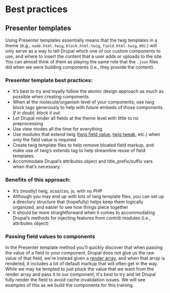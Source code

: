 # Best practices

## Presenter templates

Using Presenter templates essentially means that the twig templates in a theme \(e.g., `node.html.twig`, `block.html.twig`, `field.html.twig`, etc.\) will only serve as a way to tell Drupal which one of our custom components to use, and where to insert the content that a user adds or uploads to the site. You can almost think of them as playing the same role that the `.json` files did when we were building components \(i.e., they provide the content\).

### **Presenter template best practices:**

* It’s best to try and loyally follow the atomic design approach as much as possible when creating components
* When at the molecule/organism level of your components, use twig block tags generously to help with future embeds of those components. _If in doubt, block it out._
* Let Drupal render all fields at the theme level with little to no preprocessing
* Use view modes all the time for everything
* Use modules that extend twig \([twig field value](https://www.drupal.org/project/twig_field_value), [twig tweak](https://www.drupal.org/project/twig_tweak), etc.\) when only the field value is required
* Create twig template files to help remove bloated field markup, and make use of twig’s extends tag to help streamline reuse of field templates.
* Accommodate Drupal’s attributes object and title\_prefix/suffix vars when that’s necessary.

### **Benefits of this approach:**

* It’s \(mostly\) twig, scss/css, js, with no PHP
* Although you may end up with lots of twig template files, you can set up a directory structure that \(hopefully\) helps keep them logically organized, and easier to see how things piece together
* It should be more straightforward when it comes to accommodating Drupal’s methods for injecting features from contrib modules \(i.e., attributes object\)

### Passing field values to components

In the Presenter template method you'll quickly discover that when passing the value of a field to your component, Drupal does not give us the raw value of that field, we're instead given a [render array](https://www.drupal.org/docs/8/api/render-api/render-arrays), and when that array is rendered, it includes a lot of default markup that will often get in the way. While we may be tempted to just pluck the value that we want from the render array and pass it to our component, it's best to try and let Drupal fully render the field to avoid cache invalidation issues. We will see examples of this as we build the components for this training.


